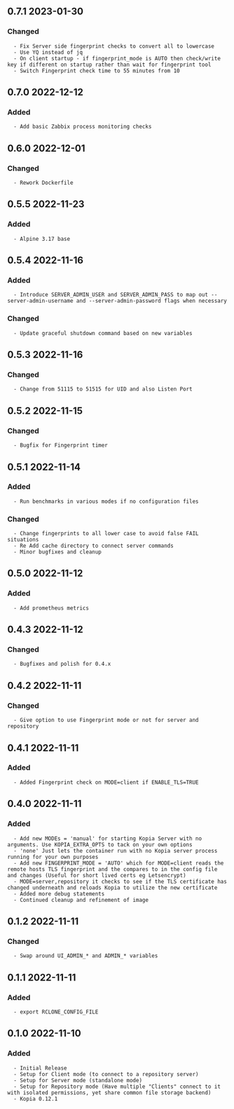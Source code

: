 ## 0.7.1 2023-01-30 <dave at tiredofit dot ca>

   ### Changed
      - Fix Server side fingerprint checks to convert all to lowercase
      - Use YQ instead of jq
      - On client startup - if fingerprint_mode is AUTO then check/write key if different on startup rather than wait for fingerprint tool
      - Switch Fingerprint check time to 55 minutes from 10


## 0.7.0 2022-12-12 <dave at tiredofit dot ca>

   ### Added
      - Add basic Zabbix process monitoring checks


## 0.6.0 2022-12-01 <dave at tiredofit dot ca>

   ### Changed
      - Rework Dockerfile


## 0.5.5 2022-11-23 <dave at tiredofit dot ca>

   ### Added
      - Alpine 3.17 base


## 0.5.4 2022-11-16 <dave at tiredofit dot ca>

   ### Added
      - Introduce SERVER_ADMIN_USER and SERVER_ADMIN_PASS to map out --server-admin-username and --server-admin-password flags when necessary

   ### Changed
      - Update graceful shutdown command based on new variables


## 0.5.3 2022-11-16 <dave at tiredofit dot ca>

   ### Changed
      - Change from 51115 to 51515 for UID and also Listen Port


## 0.5.2 2022-11-15 <dave at tiredofit dot ca>

   ### Changed
      - Bugfix for Fingerprint timer


## 0.5.1 2022-11-14 <dave at tiredofit dot ca>

   ### Added
      - Run benchmarks in various modes if no configuration files

   ### Changed
      - Change fingerprints to all lower case to avoid false FAIL situations
      - Re Add cache directory to connect server commands
      - Minor bugfixes and cleanup


## 0.5.0 2022-11-12 <dave at tiredofit dot ca>

   ### Added
      - Add prometheus metrics


## 0.4.3 2022-11-12 <dave at tiredofit dot ca>

   ### Changed
      - Bugfixes and polish for 0.4.x


## 0.4.2 2022-11-11 <dave at tiredofit dot ca>

   ### Changed
      - Give option to use Fingerprint mode or not for server and repository


## 0.4.1 2022-11-11 <dave at tiredofit dot ca>

   ### Added
      - Added Fingerprint check on MODE=client if ENABLE_TLS=TRUE


## 0.4.0 2022-11-11 <dave at tiredofit dot ca>

   ### Added
      - Add new MODEs = 'manual' for starting Kopia Server with no arguments. Use KOPIA_EXTRA_OPTS to tack on your own options
      - 'none' Just lets the container run with no Kopia server process running for your own purposes
      - Add new FINGERPRINT_MODE = 'AUTO' which for MODE=client reads the remote hosts TLS fingerprint and the compares to in the config file and changes (Useful for short lived certs eg Letsencrypt)
      - MODE=server,repository it checks to see if the TLS certificate has changed underneath and reloads Kopia to utilize the new certificate
      - Added more debug statements
      - Continued cleanup and refinement of image


## 0.1.2 2022-11-11 <dave at tiredofit dot ca>

   ### Changed
      - Swap around UI_ADMIN_* and ADMIN_* variables


## 0.1.1 2022-11-11 <dave at tiredofit dot ca>

   ### Added
      - export RCLONE_CONFIG_FILE


## 0.1.0 2022-11-10 <dave at tiredofit dot ca>

   ### Added
      - Initial Release
      - Setup for Client mode (to connect to a repository server)
      - Setup for Server mode (standalone mode)
      - Setup for Repository mode (Have multiple "Clients" connect to it with isolated permissions, yet share common file storage backend)
      - Kopia 0.12.1


